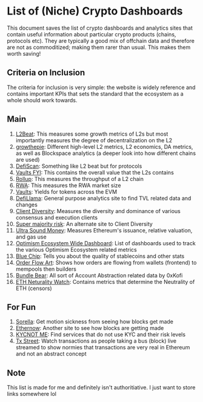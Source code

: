 # List of (Niche) Crypto Dashboards

This document saves the list of crypto dashboards and analytics sites that contain useful information about particular crypto products (chains, protocols etc). They are typically a good mix of offchain data and therefore are not as commoditized; making them rarer than usual. This makes them worth saving! 

## Criteria on Inclusion
The criteria for inclusion is very simple: the website is widely reference and contains important KPIs that sets the standard that the ecosystem as a whole should work towards. 

## Main

1. [L2Beat](https://l2beat.com/scaling/summary): This measures some growth metrics of L2s but most importantly measures the degree of decentralization on the L2
2. [growthepie](https://www.growthepie.xyz/): Different high-level L2 metrics, L2 economics, DA metrics, as well as Blockspace analytics (a deeper look into how different chains are used)
3. [DefiScan](https://www.defiscan.info/): Something like L2 beat but for protocols
4. [Vaults FYI](https://www.vaults.fyi/): This contains the overall value that the L2s contains
5. [Rollup](https://rollup.wtf/): This measures the throughput of a L2 chain
6. [RWA](https://www.rwa.xyz/): This measures the RWA market size
7. [Vaults](https://www.vaults.fyi/): Yields for tokens across the EVM
8. [DefiLlama](https://defillama.com/): General purpose analytics site to find TVL related data and changes
9. [Client Diversity](https://clientdiversity.org/): Measures the diversity and dominance of various consensus and execution clients
10. [Super majority risk](https://supermajority.info/): An alternate site to Client Diversity
11. [Ultra Sound Money](https://ultrasound.money/): Measures Ethereum's issuance, relative valuation, and gas use
12. [Optimism Ecosystem Wide Dashboard](https://community.optimism.io/welcome/faq/dashboard-trackers): List of dashboards used to track the various Optimism Ecosystem related metrics
13. [Blue Chip](https://bluechip.org/): Tells you about the quality of stablecoins and other stats
14. [Order Flow Art](https://orderflow.art/?isOrderflow=true): Shows how orders are flowing from wallets (frontend) to mempools then builders
15. [Bundle Bear](https://www.bundlebear.com/overview/all): All sort of Account Abstraction related data by 0xKofi
16. [ETH Neturality Watch](https://eth.neutralitywatch.com/): Contains metrics that determine the Neutrality of ETH (censors)

## For Fun
1. [Sorella](https://sorellalabs.xyz/dashboard): Get motion sickness from seeing how blocks get made
2. [Ethernow](https://www.ethernow.xyz/mempool/all): Another site to see how blocks are getting made
3. [KYCNOT ME](https://kycnot.me/): Find services that do not use KYC and their risk levels
4. [Tx Street](https://txstreet.com/): Watch transactions as people taking a bus (block) live streamed to show normies that transactions are very real in Ethereum and not an abstract concept

## Note
This list is made for me and definitely isn't authoritiative. I just want to store links somewhere lol
